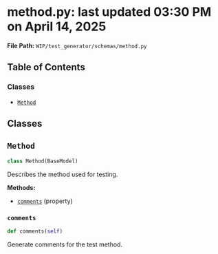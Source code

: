 # method.py: last updated 03:30 PM on April 14, 2025

**File Path:** `WIP/test_generator/schemas/method.py`

## Table of Contents

### Classes

- [`Method`](#method)

## Classes

## `Method`

```python
class Method(BaseModel)
```

Describes the method used for testing.

**Methods:**

- [`comments`](#comments) (property)

### `comments`

```python
def comments(self)
```

Generate comments for the test method.

